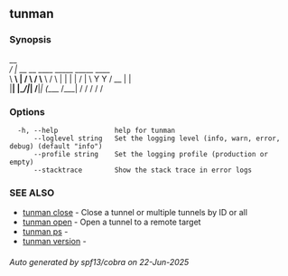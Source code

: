 ## tunman



### Synopsis


  __                                      
_/  |_ __ __  ____   _____ _____    ____  
\   __\  |  \/    \ /     \\__  \  /    \ 
 |  | |  |  /   |  \  Y Y  \/ __ \|   |  \
 |__| |____/|___|  /__|_|  (____  /___|  /
                 \/      \/     \/     \/ 

### Options

```
  -h, --help              help for tunman
      --loglevel string   Set the logging level (info, warn, error, debug) (default "info")
      --profile string    Set the logging profile (production or empty)
      --stacktrace        Show the stack trace in error logs
```

### SEE ALSO

* [tunman close](tunman_close.md)	 - Close a tunnel or multiple tunnels by ID or all
* [tunman open](tunman_open.md)	 - Open a tunnel to a remote target
* [tunman ps](tunman_ps.md)	 - 
* [tunman version](tunman_version.md)	 - 

###### Auto generated by spf13/cobra on 22-Jun-2025
